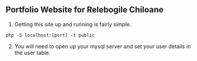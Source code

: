 ## Portfolio Website for Relebogile Chiloane

1. Getting this site up and running is fairly simple. 

``php -S localhost:[port] -t public``

2. You will need to open up your mysql server and set your user details in the user table.
